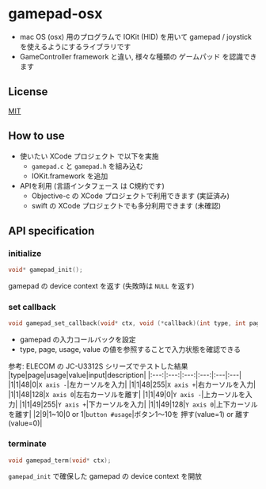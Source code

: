 # gamepad-osx
- mac OS (osx) 用のプログラムで IOKit (HID) を用いて gamepad / joystick を使えるようにするライブラリです
- GameController framework と違い, 様々な種類の ゲームパッド を認識できます

## License
[MIT](https://github.com/suzukiplan/gamepad-osx/blob/master/LICENSE.txt)

## How to use
- 使いたい XCode プロジェクト で以下を実施
  - `gamepad.c` と `gamepad.h` を組み込む
  - IOKit.framework を追加
- APIを利用 (言語インタフェース は C規約です)
  - Objective-c の XCode プロジェクトで利用できます (実証済み)
  - swift の XCode プロジェクトでも多分利用できます (未確認)

## API specification
### initialize
```c
void* gamepad_init();
```
gamepad の device context を返す (失敗時は `NULL` を返す)

### set callback
```c
void gamepad_set_callback(void* ctx, void (*callback)(int type, int page, int usage, int value));
```
- gamepad の入力コールバックを設定
- type, page, usage, value の値を参照することで入力状態を確認できる

参考: ELECOM の JC-U3312S シリーズでテストした結果
|type|page|usage|value|input|description|
|:---:|:---:|:---:|:---:|:---|:---|
|1|1|48|0|`X axis -`|左カーソルを入力|
|1|1|48|255|`X axis +`|右カーソルを入力|
|1|1|48|128|`X axis 0`|左右カーソルを離す|
|1|1|49|0|`Y axis -`|上カーソルを入力|
|1|1|49|255|`Y axis +`|下カーソルを入力|
|1|1|49|128|`Y axis 0`|上下カーソルを離す|
|2|9|1~10|0 or 1|`button #usage`|ボタン1〜10を 押す(value=1) or 離す(value=0)|

### terminate
```c
void gamepad_term(void* ctx);
```
`gamepad_init` で確保した gamepad の device context を開放
